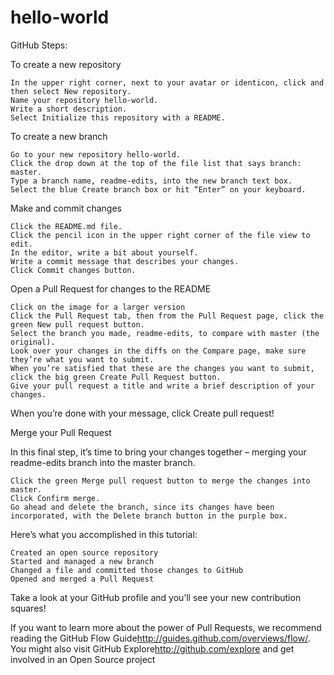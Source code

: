 # hello-world
GitHub Steps:

To create a new repository

    In the upper right corner, next to your avatar or identicon, click and then select New repository.
    Name your repository hello-world.
    Write a short description.
    Select Initialize this repository with a README.

To create a new branch

    Go to your new repository hello-world.
    Click the drop down at the top of the file list that says branch: master.
    Type a branch name, readme-edits, into the new branch text box.
    Select the blue Create branch box or hit “Enter” on your keyboard.

Make and commit changes

    Click the README.md file.
    Click the pencil icon in the upper right corner of the file view to edit.
    In the editor, write a bit about yourself.
    Write a commit message that describes your changes.
    Click Commit changes button.

Open a Pull Request for changes to the README

    Click on the image for a larger version
    Click the Pull Request tab, then from the Pull Request page, click the green New pull request button.
    Select the branch you made, readme-edits, to compare with master (the original).
    Look over your changes in the diffs on the Compare page, make sure they’re what you want to submit.
    When you’re satisfied that these are the changes you want to submit, click the big green Create Pull Request button.
    Give your pull request a title and write a brief description of your changes.
When you’re done with your message, click Create pull request!

Merge your Pull Request

In this final step, it’s time to bring your changes together – merging your readme-edits branch into the master branch.

    Click the green Merge pull request button to merge the changes into master.
    Click Confirm merge.
    Go ahead and delete the branch, since its changes have been incorporated, with the Delete branch button in the purple box.

Here’s what you accomplished in this tutorial:

    Created an open source repository
    Started and managed a new branch
    Changed a file and committed those changes to GitHub
    Opened and merged a Pull Request

Take a look at your GitHub profile and you’ll see your new contribution squares!

If you want to learn more about the power of Pull Requests, we recommend reading the GitHub Flow Guide<http://guides.github.com/overviews/flow/>. You might also visit GitHub Explore<http://github.com/explore> and get involved in an Open Source project
